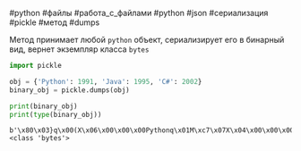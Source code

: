 #python #файлы #работа_с_файлами #python #json #сериализация #pickle #метод 
#dumps


Метод принимает любой `python` объект, сериализирует его в бинарный вид, вернет экземпляр класса `bytes`
```python
import pickle

obj = {'Python': 1991, 'Java': 1995, 'C#': 2002}
binary_obj = pickle.dumps(obj)

print(binary_obj)
print(type(binary_obj))
```
```
b'\x80\x03}q\x00(X\x06\x00\x00\x00Pythonq\x01M\xc7\x07X\x04\x00\x00\x00Javaq\x02M\xcb\x07X\x02\x00\x00\x00C#q\x03M\xd2\x07u.'
<class 'bytes'>
```
